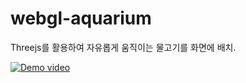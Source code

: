 # webgl-aquarium
Threejs를 활용하여 자유롭게 움직이는 물고기를 화면에 배치.

[![Demo video](https://img.youtube.com/vi/WsU-Rq9sOqU/0.jpg)](https://www.youtube.com/watch?v=WsU-Rq9sOqU)
